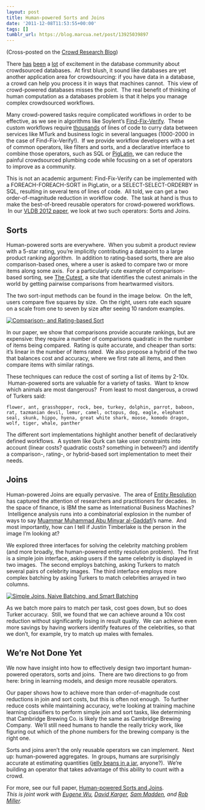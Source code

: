 ```yaml
---
layout: post
title: Human-powered Sorts and Joins
date: '2011-12-08T11:53:55+00:00'
tags: []
tumblr_url: https://blog.marcua.net/post/13925039897
---
```

(Cross-posted on the [Crowd Research Blog](http://crowdresearch.org/blog/?p=2168))

There [has](http://db.csail.mit.edu/qurk/) [been](http://www.crowddb.org/) a [lot](http://www-cs-students.stanford.edu/~adityagp/scoop.html) of excitement in the database community about crowdsourced databases. &nbsp;At first blush, it sound like databases are yet another application area for crowdsourcing: if you have data in a database, a crowd can help you process it in ways that machines cannot. &nbsp;This view of crowd-powered databases misses the point. &nbsp;The real benefit of thinking of human computation as a databases problem is that it helps you manage complex crowdsourced workflows.

Many crowd-powered tasks require complicated workflows in order to be effective, as we see in algorithms like Soylent’s [Find-Fix-Verify](http://projects.csail.mit.edu/soylent/). &nbsp;These custom workflows require [thousands](http://code.google.com/p/soylent/source/browse/turkit/library/find-fix-verify.js) of lines of code to curry data between services like MTurk and business logic in several languages (1000-2000 in the case of Find-Fix-Verify!). &nbsp;If we provide workflow developers with a set of common operators, like filters and sorts, and a declarative interface to combine those operators, such as SQL or [PigLatin](https://pig.apache.org/docs/r0.7.0/piglatin_ref1.html), we can reduce the painful crowdsourced plumbing code while focusing on a set of operators to improve as a community.

This is not an academic argument: Find-Fix-Verify can be implemented with a FOREACH-FOREACH-SORT in PigLatin, or a SELECT-SELECT-ORDERBY in SQL, resulting in several tens of lines of code. &nbsp;All told, we can get a two order-of-magnitude reduction in workflow code. &nbsp;The task at hand is thus to make the best-of-breed reusable operators for crowd-powered workflows. &nbsp;In our [VLDB 2012 paper](http://db.csail.mit.edu/qurk/qurk-vldb2012.pdf), we look at two such operators: Sorts and Joins.

## Sorts

Human-powered sorts are everywhere. &nbsp;When you submit a product review with a 5-star rating, you’re implicitly contributing a datapoint to a large product ranking algorithm. &nbsp;In addition to rating-based sorts, there are also comparison-based ones, where a user is asked to compare two or more items along some axis. &nbsp;For a particularly cute example of comparison-based sorting, see [The Cutest](http://thecutest.info/), a site that identifies the cutest animals in the world by getting pairwise comparisons from heartwarmed visitors.

The two sort-input methods can be found in the image below. &nbsp;On the left, users compare five squares by size. &nbsp;On the right, users rate each square on a scale from one to seven by size after seeing 10 random examples.

[![Comparison- and Rating-based Sort](http://db.csail.mit.edu/qurk/comparison-rating.png)](http://db.csail.mit.edu/qurk/comparison-rating.png)

In our paper, we show that&nbsp;comparisons provide accurate rankings, but are expensive: they require a number of comparisons quadratic in the number of items being compared. &nbsp;Rating is quite accurate, and cheaper than sorts: it’s linear in the number of items rated. &nbsp;We also propose a hybrid of the two that balances cost and accuracy, where we first rate all items, and then compare items with similar ratings.

These techniques can reduce the cost of sorting a list of items by 2-10x. &nbsp;Human-powered sorts are valuable for a variety of tasks. &nbsp;Want to know which animals are most dangerous? &nbsp;From least to most dangerous, a crowd of Turkers said:

    flower, ant, grasshopper, rock, bee, turkey, dolphin, parrot, baboon, rat, tazmanian devil, lemur, camel, octopus, dog, eagle, elephant seal, skunk, hippo, hyena, great white shark, moose, komodo dragon, wolf, tiger, whale, panther

The different sort implementations highlight another benefit of declaratively defined workflows. &nbsp;A system like Qurk can take user constraints into account (linear costs? quadratic costs? something in between?) and identify a comparison-, rating-, or hybrid-based sort implementation to meet their needs.

## Joins

Human-powered Joins are equally pervasive. &nbsp;The area of [Entity Resolution](http://en.wikipedia.org/wiki/Identity_resolution) has captured the attention of researchers and practitioners for decades. &nbsp;In the space of finance, is IBM the same as International Business Machines? &nbsp;Intelligence analysis runs into a combinatorial explosion in the number of ways to say [Muammar Muhammad Abu Minyar al-Gaddafi](http://en.wikipedia.org/wiki/Muammar_Gaddafi)’s name. &nbsp;And most importantly, how can I tell if Justin Timberlake is the person in the image I’m looking at?

We explored three interfaces for solving the celebrity matching problem (and more broadly, the human-powered entity resolution problem). &nbsp;The first is a simple join interface, asking users if the same celebrity is displayed in two images. &nbsp;The second employs batching, asking Turkers to match several pairs of celebrity images. &nbsp;The third interface employs more complex batching by asking Turkers to match celebrities arrayed in two columns.

[![Simple Joins, Naive Batching, and Smart Batching](http://db.csail.mit.edu/qurk/simple-naive-smart.png)](http://db.csail.mit.edu/qurk/simple-naive-smart.png)

As we batch more pairs to match per task, cost goes down, but so does Turker accuracy. &nbsp;Still, we found that we can achieve around a 10x cost reduction without significantly losing in result quality. &nbsp;We can achieve even more savings by having workers identify features of the celebrities, so that we don’t, for example, try to match up males with females.

## We’re Not Done Yet

We now have insight into how to effectively design two important human-powered operators, sorts and joins. &nbsp;There are two directions to go from here: bring in learning models, and design more reusable operators.

Our paper shows how to achieve more than order-of-magnitude cost reductions in join and sort costs, but this is often not enough. &nbsp;To further reduce costs while maintaining accuracy, we’re looking at training machine learning classifiers to perform simple join and sort tasks, like determining that Cambridge Brewing Co. is likely the same as Cambridge Brewing Company. &nbsp;We’ll still need humans to handle the really tricky work, like figuring out which of the phone numbers for the brewing company is the right one.

Sorts and joins aren’t the only reusable operators we can implement. &nbsp;Next up: human-powered aggregates. &nbsp;In groups, humans are surprisingly accurate at estimating quantities ([jelly beans in a jar](http://thebernoullitrial.wordpress.com/2008/12/19/the-wisdom-of-gummy-bears/), anyone?). &nbsp;We’re building an operator that takes advantage of this ability to count with a crowd.

For more, see our full paper, [Human-powered Sorts and Joins](http://db.csail.mit.edu/qurk/qurk-vldb2012.pdf).  
_This is joint work with [Eugene Wu](http://www.mit.edu/~eugenewu/), [David Karger](http://people.csail.mit.edu/karger/), [Sam Madden](http://db.lcs.mit.edu/madden/), and [Rob Miller](http://people.csail.mit.edu/rcm/)._

